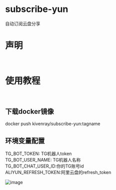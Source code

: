# subscribe-yun
自动订阅云盘分享

# 声明<br><br>


# 使用教程<br><br>
## 下载docker镜像<br>
   docker push kivenray/subscribe-yun:tagname<br>

## 环境变量配置<br>
TG_BOT_TOKEN: TG机器人token<br>
TG_BOT_USER_NAME: TG机器人名称<br>
TG_BOT_CHAT_USER_ID:你的TG账号id<br>
ALIYUN_REFRESH_TOKEN:阿里云盘的refresh_token<br>

![image](https://github.com/KivenRay/subscribe-yun/assets/24477423/7c5041e2-f4d9-461d-b02c-c90556d255dc)

